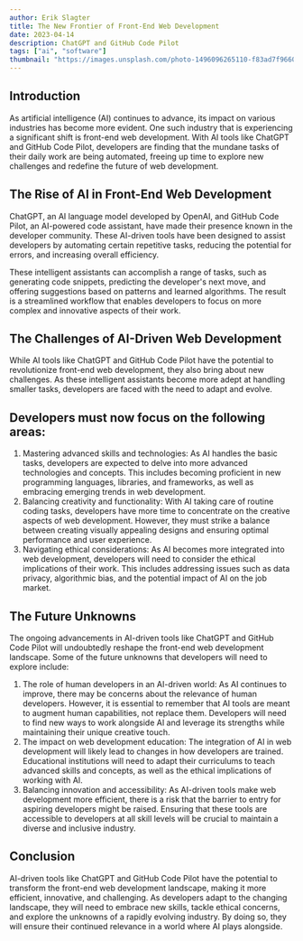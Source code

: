 ```yaml
---
author: Erik Slagter
title: The New Frontier of Front-End Web Development
date: 2023-04-14
description: ChatGPT and GitHub Code Pilot
tags: ["ai", "software"]
thumbnail: "https://images.unsplash.com/photo-1496096265110-f83ad7f96608?ixlib=rb-4.0.3&ixid=MnwxMjA3fDB8MHxwaG90by1wYWdlfHx8fGVufDB8fHx8&auto=format&fit=crop&w=1000&q=80"
---
```


## Introduction

As artificial intelligence (AI) continues to advance, its impact on various industries has become more evident. One such industry that is experiencing a significant shift is front-end web development. With AI tools like ChatGPT and GitHub Code Pilot, developers are finding that the mundane tasks of their daily work are being automated, freeing up time to explore new challenges and redefine the future of web development.

## The Rise of AI in Front-End Web Development

ChatGPT, an AI language model developed by OpenAI, and GitHub Code Pilot, an AI-powered code assistant, have made their presence known in the developer community. These AI-driven tools have been designed to assist developers by automating certain repetitive tasks, reducing the potential for errors, and increasing overall efficiency.

These intelligent assistants can accomplish a range of tasks, such as generating code snippets, predicting the developer's next move, and offering suggestions based on patterns and learned algorithms. The result is a streamlined workflow that enables developers to focus on more complex and innovative aspects of their work.

## The Challenges of AI-Driven Web Development

While AI tools like ChatGPT and GitHub Code Pilot have the potential to revolutionize front-end web development, they also bring about new challenges. As these intelligent assistants become more adept at handling smaller tasks, developers are faced with the need to adapt and evolve.

## Developers must now focus on the following areas:

1. Mastering advanced skills and technologies: As AI handles the basic tasks, developers are expected to delve into more advanced technologies and concepts. This includes becoming proficient in new programming languages, libraries, and frameworks, as well as embracing emerging trends in web development.
2. Balancing creativity and functionality: With AI taking care of routine coding tasks, developers have more time to concentrate on the creative aspects of web development. However, they must strike a balance between creating visually appealing designs and ensuring optimal performance and user experience.
3. Navigating ethical considerations: As AI becomes more integrated into web development, developers will need to consider the ethical implications of their work. This includes addressing issues such as data privacy, algorithmic bias, and the potential impact of AI on the job market.

## The Future Unknowns

The ongoing advancements in AI-driven tools like ChatGPT and GitHub Code Pilot will undoubtedly reshape the front-end web development landscape. Some of the future unknowns that developers will need to explore include:

1. The role of human developers in an AI-driven world: As AI continues to improve, there may be concerns about the relevance of human developers. However, it is essential to remember that AI tools are meant to augment human capabilities, not replace them. Developers will need to find new ways to work alongside AI and leverage its strengths while maintaining their unique creative touch.
2. The impact on web development education: The integration of AI in web development will likely lead to changes in how developers are trained. Educational institutions will need to adapt their curriculums to teach advanced skills and concepts, as well as the ethical implications of working with AI.
3. Balancing innovation and accessibility: As AI-driven tools make web development more efficient, there is a risk that the barrier to entry for aspiring developers might be raised. Ensuring that these tools are accessible to developers at all skill levels will be crucial to maintain a diverse and inclusive industry.

## Conclusion

AI-driven tools like ChatGPT and GitHub Code Pilot have the potential to transform the front-end web development landscape, making it more efficient, innovative, and challenging. As developers adapt to the changing landscape, they will need to embrace new skills, tackle ethical concerns, and explore the unknowns of a rapidly evolving industry. By doing so, they will ensure their continued relevance in a world where AI plays alongside.
